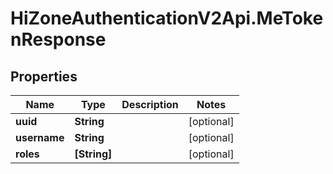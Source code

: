 # HiZoneAuthenticationV2Api.MeTokenResponse

## Properties

Name | Type | Description | Notes
------------ | ------------- | ------------- | -------------
**uuid** | **String** |  | [optional] 
**username** | **String** |  | [optional] 
**roles** | **[String]** |  | [optional] 


